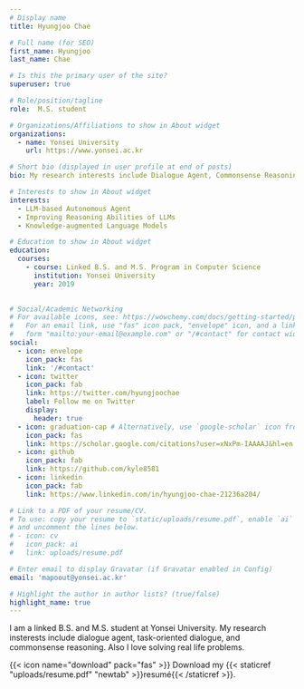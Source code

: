 ```yaml
---
# Display name
title: Hyungjoo Chae

# Full name (for SEO)
first_name: Hyungjoo
last_name: Chae

# Is this the primary user of the site?
superuser: true

# Role/position/tagline
role:  M.S. student

# Organizations/Affiliations to show in About widget
organizations:
  - name: Yonsei University
    url: https://www.yonsei.ac.kr

# Short bio (displayed in user profile at end of posts)
bio: My research interests include Dialogue Agent, Commonsense Reasoning and In-context learning.

# Interests to show in About widget
interests:
  - LLM-based Autonomous Agent
  - Improving Reasoning Abilities of LLMs
  - Knowledge-augmented Language Models

# Education to show in About widget
education:
  courses:
    - course: Linked B.S. and M.S. Program in Computer Science
      institution: Yonsei University
      year: 2019
    

# Social/Academic Networking
# For available icons, see: https://wowchemy.com/docs/getting-started/page-builder/#icons
#   For an email link, use "fas" icon pack, "envelope" icon, and a link in the
#   form "mailto:your-email@example.com" or "/#contact" for contact widget.
social:
  - icon: envelope
    icon_pack: fas
    link: '/#contact'
  - icon: twitter
    icon_pack: fab
    link: https://twitter.com/hyungjoochae 
    label: Follow me on Twitter
    display:
      header: true
  - icon: graduation-cap # Alternatively, use `google-scholar` icon from `ai` icon pack
    icon_pack: fas
    link: https://scholar.google.com/citations?user=xNxPm-IAAAAJ&hl=en 
  - icon: github
    icon_pack: fab
    link: https://github.com/kyle8581
  - icon: linkedin
    icon_pack: fab
    link: https://www.linkedin.com/in/hyungjoo-chae-21236a204/

# Link to a PDF of your resume/CV.
# To use: copy your resume to `static/uploads/resume.pdf`, enable `ai` icons in `params.yaml`,
# and uncomment the lines below.
# - icon: cv
#   icon_pack: ai
#   link: uploads/resume.pdf

# Enter email to display Gravatar (if Gravatar enabled in Config)
email: 'mapoout@yonsei.ac.kr'

# Highlight the author in author lists? (true/false)
highlight_name: true
---
```

I am a linked B.S. and M.S. student at Yonsei University. My research insterests include dialogue agent, task-oriented dialogue, and commonsense reasoning. Also I love solving real life problems.


{{< icon name="download" pack="fas" >}} Download my {{< staticref "uploads/resume.pdf" "newtab" >}}resumé{{< /staticref >}}.
